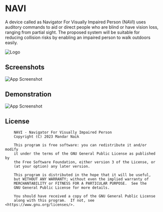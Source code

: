 # NAVI

A device called as Navigator For Visually Impaired Person (NAVI) uses auditory commands to aid or direct people who
are blind or have vision loss, ranging from partial sight. The
proposed system will be suitable for reducing collision risks by
enabling an impaired person to walk outdoors easily.

![Logo](https://dev-to-uploads.s3.amazonaws.com/uploads/articles/th5xamgrr6se0x5ro4g6.png)

## Screenshots

![App Screenshot](https://dev-to-uploads.s3.amazonaws.com/uploads/articles/th5xamgrr6se0x5ro4g6.png)

## Demonstration

![App Screenshot](https://dev-to-uploads.s3.amazonaws.com/uploads/articles/th5xamgrr6se0x5ro4g6.png)

## License

```
    NAVI - Navigator For Visually Impaired Person
    Copyright (C) 2023 Mandar Naik

    This program is free software: you can redistribute it and/or modify
    it under the terms of the GNU General Public License as published by
    the Free Software Foundation, either version 3 of the License, or
    (at your option) any later version.

    This program is distributed in the hope that it will be useful,
    but WITHOUT ANY WARRANTY; without even the implied warranty of
    MERCHANTABILITY or FITNESS FOR A PARTICULAR PURPOSE.  See the
    GNU General Public License for more details.

    You should have received a copy of the GNU General Public License
    along with this program.  If not, see <https://www.gnu.org/licenses/>.
```

